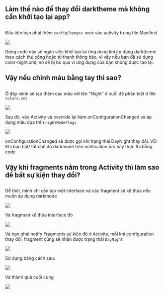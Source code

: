 ## Làm thế nào để thay đổi darktheme mà không cần khởi tạo lại app?
## 
Đầu tiên bạn phải thêm `configChanges mode` vào activity trong file Manifest 

![](https://images.viblo.asia/98160921-6944-4f7b-b535-fc9bff5d9dc2.png)

Dòng code này sẽ ngăn việc khởi tạo lại ứng dụng khi áp dụng darktheme theo cách thủ công hoặc từ thanh thông báo, vì vậy nếu bạn đã sử dụng color-night.xml, nó sẽ bị bỏ qua vì ứng dụng của bạn không được tạo lại. 

## Vậy nếu chỉnh màu bằng tay thì sao?
## 
Ở đây mình sẽ tạo thêm các màu với tên "Night" ở cuối để phân biệt ở file `colors.xml`

![](https://images.viblo.asia/c9597ddd-b174-4f68-ae87-02fe06efd168.png)

Sau đó, vào Activity và override lại hàm onConfigurationChanged và áp dụng màu dựa trên `nightModeFlags`

![](https://images.viblo.asia/b1ef360b-39d0-426c-b409-4c9d0a126491.png)

onConfigurationChanged sẽ được gọi khi trạng thái DayNight thay đổi. VD: Khi bạn bật/ tắt chế độ darkmode trên notification bar hay thực thi bằng code 

## Vậy khi fragments nằm trong Activity thì làm sao để bắt sự kiện thay đổi?
## 
Dễ thôi, mình chỉ cần tạo một interface và các fragment sẽ kế thừa nếu muốn áp dụng darkmode

![](https://images.viblo.asia/0a4e7ea7-6014-40e3-8929-a1e58465c6e9.png)

Và fragment kế thừa interface đó

![](https://images.viblo.asia/e7dcfba2-3e39-48ea-8303-67dd34cfc89b.png)

Và bạn phải notify Fragments sự kiện đó ở Activity, mỗi khi configuration thay đổi, fragment cũng sẽ nhận được trạng thái `DayNight`

![](https://images.viblo.asia/dba862c9-ec31-48e2-bee4-b723fd9d7031.PNG)

Sử dụng bằng cách sau:

![](https://images.viblo.asia/a4fd0a60-c9eb-4ad3-81c3-119124ee5f88.PNG)


Và thành quả cuối cùng

![](https://images.viblo.asia/0f936314-d444-42dc-97d5-ffee60c5d9c2.gif)